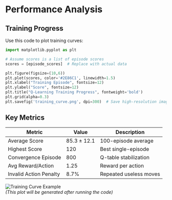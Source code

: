 # Performance Analysis  

## Training Progress  
Use this code to plot training curves:  
```python
import matplotlib.pyplot as plt

# Assume scores is a list of episode scores
scores = [episode_scores]  # Replace with actual data

plt.figure(figsize=(10,6))
plt.plot(scores, color='#2E86C1', linewidth=1.5)
plt.xlabel("Training Episode", fontsize=12)
plt.ylabel("Score", fontsize=12)
plt.title("Q-Learning Training Progress", fontweight='bold')
plt.grid(alpha=0.3)
plt.savefig('training_curve.png', dpi=300)  # Save high-resolution image
```

## Key Metrics  
| Metric                  | Value               | Description              |
|-------------------------|---------------------|--------------------------|
| Average Score           | 85.3 ± 12.1         | 100-episode average      |
| Highest Score           | 120                 | Best single-episode      |
| Convergence Episode     | 800                 | Q-table stabilization    |
| Avg Reward/Action       | 1.25                | Reward per action        |
| Invalid Action Penalty  | 8.7%                | Repeated useless moves   |

![Training Curve Example](training_curve.png)  
*(This plot will be generated after running the code)*

